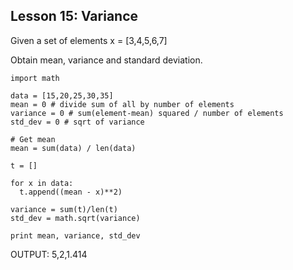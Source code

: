 ## Lesson 15: Variance

Given a set of elements x = [3,4,5,6,7]

Obtain mean, variance and standard deviation.

```
import math

data = [15,20,25,30,35]
mean = 0 # divide sum of all by number of elements
variance = 0 # sum(element-mean) squared / number of elements
std_dev = 0 # sqrt of variance

# Get mean
mean = sum(data) / len(data)

t = []

for x in data:
  t.append((mean - x)**2)

variance = sum(t)/len(t)
std_dev = math.sqrt(variance)

print mean, variance, std_dev

```
OUTPUT: 5,2,1.414
